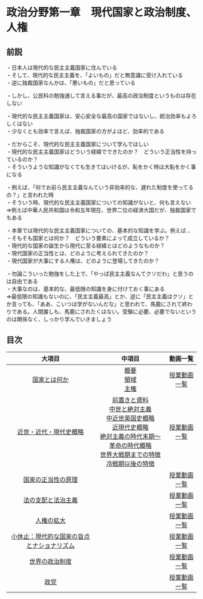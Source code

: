 # 政治分野第一章　現代国家と政治制度、人権
  
## 前説
・日本人は現代的な民主主義国家に住んでいる  
・そして、現代的な民主主義を、「よいもの」だと無意識に受け入れている  
・逆に独裁国家なんかは、「悪いもの」だと思っている  
  
・しかし、公民科の勉強通して言える事だが、最高の政治制度というものは存在しない  
  
・現代的な民主主義国家は、安心安全な最高の国家ではないし、統治効率もよろしくはない  
・少なくとも効率で言えば、独裁国家の方がよほど、効率的である  
  
・だからこそ、現代的な民主主義国家について学んでほしい  
・現代的な民主主義国家はどういう経緯でできたのか？　どういう正当性を持っているのか？  
・そういうような知識がなくても生きてはいけるが、恥をかく時は大恥をかく事になる  
  
・例えば、「何でお前ら民主主義なんていう非効率的な、遅れた制度を使ってるの？」と言われた時  
・そういう時、現代的な民主主義国家についての知識がないと、何も言えない  
⇒例えば中華人民共和国は令和五年現在、世界二位の経済大国だが、独裁国家でもある  
  
・本章では現代的な民主主義国家についての、基本的な知識を学ぶ。例えば…  
・そもそも国家とは何か？　どういう要素によって成立しているか？  
・現代的な国家の誕生から現代に至る経緯とはどのようなものか？  
・現代国家の正当性とは、どのように考えられてきたのか？  
・現代国家が大事にする人権は、どのように登場してきたのか？  
  
・勿論こういった勉強をした上で、「やっぱ民主主義なんてクソだわ」と思うのは自由である  
・大事なのは、基本的な、最低限の知識を身に付けておく事にある  
⇒最低限の知識もないのに、「民主主義最高」とか、逆に「民主主義はクソ」とか言っても、「ああ、こいつは学がないんだな」と思われて、馬鹿にされて終わりである。人間誰しも、馬鹿にされたくはない。受験に必要、必要でないというのは関係なく、しっかり学んでいきましょう  
  
## 目次

|大項目|中項目|動画一覧|
|:----:|:----:|:----:|
|[国家とは何か](01_01.md)|[概要](01_01.md#●概要)<br>[領域](01_01.md#●領域)<br>[主権](01_01.md#●主権)|[授業動画一覧](LIST.md#国家とは何か)|  
|[近世・近代・現代史概略](01_02.md)|[前置きと資料](01_02.md#●前置きと資料)<br>[中世と絶対主義](01_02.md#●中世と絶対主義)<br>[中近世英国史概略](01_02.md#●中近世英国史概略)<br>[近現代史概略](01_02.md#●近現代史概略)<br>[絶対主義の時代末期～革命の時代概略](01_02.md#●絶対主義の時代末期～革命の時代概略)<br>[世界大戦期までの特徴](01_02.md#●世界大戦期までの特徴)<br>[冷戦期以後の特徴](01_02.md#●世界大戦期以後の特徴)|[授業動画一覧](LIST.md#近世・近代・現代史概略)|  
|[国家の正当性の原理](01_03.md)||[授業動画一覧](LIST.md#国家の正当性の原理)|  
|[法の支配と法治主義](01_04.md)||[授業動画一覧](LIST.md#法の支配と法治主義)|  
|[人権の拡大](01_05.md)||[授業動画一覧](LIST.md#人権の拡大)|  
|[小休止：現代的な国家の盲点とナショナリズム](01_06.md)||[授業動画一覧](LIST.md#小休止現代的な国家の盲点とナショナリズム)|  
|[世界の政治制度](01_07.md)||[授業動画一覧](LIST.md#世界の政治制度)|  
|[政党](01_08.md)||[授業動画一覧](LIST.md#政党)|  


